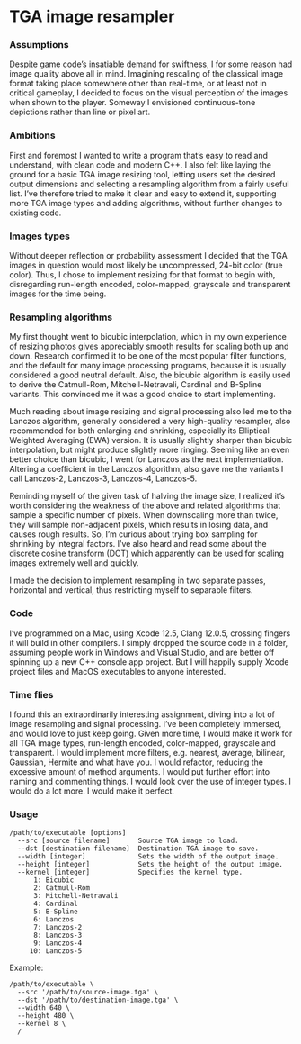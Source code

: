 # TGA image resampler

### Assumptions
Despite game code’s insatiable demand for swiftness, I for some reason had image quality above all in mind. Imagining rescaling of the classical image format taking place somewhere other than real-time, or at least not in critical gameplay, I decided to focus on the visual perception of the images when shown to the player. Someway I envisioned continuous-tone depictions rather than line or pixel art.

### Ambitions
First and foremost I wanted to write a program that’s easy to read and understand, with clean code and modern C++. I also felt like laying the ground for a basic TGA image resizing tool, letting users set the desired output dimensions and selecting a resampling algorithm from a fairly useful list. I’ve therefore tried to make it clear and easy to extend it, supporting more TGA image types and adding algorithms, without further changes to existing code.

### Images types
Without deeper reflection or probability assessment I decided that the TGA images in question would most likely be uncompressed, 24-bit color (true color). Thus, I chose to implement resizing for that format to begin with, disregarding run-length encoded, color-mapped, grayscale and transparent images for the time being.

### Resampling algorithms
My first thought went to bicubic interpolation, which in my own experience of resizing photos gives appreciably smooth results for scaling both up and down. Research confirmed it to be one of the most popular filter functions, and the default for many image processing programs, because it is usually considered a good neutral default. Also, the bicubic algorithm is easily used to derive the Catmull-Rom, Mitchell-Netravali, Cardinal and B-Spline variants. This convinced me it was a good choice to start implementing.

Much reading about image resizing and signal processing also led me to the Lanczos algorithm, generally considered a very high-quality resampler, also recommended for both enlarging and shrinking, especially its Elliptical Weighted Averaging (EWA) version. It is usually slightly sharper than bicubic interpolation, but might produce slightly more ringing. Seeming like an even better choice than bicubic, I went for Lanczos as the next implementation. Altering a coefficient in the Lanczos algorithm, also gave me the variants I call Lanczos-2, Lanczos-3, Lanczos-4, Lanczos-5.

Reminding myself of the given task of halving the image size, I realized it’s worth considering the weakness of the above and related algorithms that sample a specific number of pixels. When downscaling more than twice, they will sample non-adjacent pixels, which results in losing data, and causes rough results. So, I’m curious about trying box sampling for shrinking by integral factors. I’ve also heard and read some about the discrete cosine transform (DCT) which apparently can be used for scaling images extremely well and quickly.

I made the decision to implement resampling in two separate passes, horizontal and vertical, thus restricting myself to separable filters.

### Code
I’ve programmed on a Mac, using Xcode 12.5, Clang 12.0.5, crossing fingers it will build in other compilers. I simply dropped the source code in a folder, assuming people work in Windows and Visual Studio, and are better off spinning up a new C++ console app project. But I will happily supply Xcode project files and MacOS executables to anyone interested.

### Time flies
I found this an extraordinarily interesting assignment, diving into a lot of image resampling and signal processing. I’ve been completely immersed, and would love to just keep going. Given more time, I would make it work for all TGA image types, run-length encoded, color-mapped, grayscale and transparent. I would implement more filters, e.g. nearest, average, bilinear, Gaussian, Hermite and what have you. I would refactor, reducing the excessive amount of method arguments. I would put further effort into naming and commenting things. I would look over the use of integer types. I would do a lot more. I would make it perfect.

### Usage
    /path/to/executable [options]
      --src [source filename]       Source TGA image to load.
      --dst [destination filename]  Destination TGA image to save.
      --width [integer]             Sets the width of the output image.
      --height [integer]            Sets the height of the output image.
      --kernel [integer]            Specifies the kernel type.
          1: Bicubic
          2: Catmull-Rom
          3: Mitchell-Netravali
          4: Cardinal
          5: B-Spline
          6: Lanczos
          7: Lanczos-2
          8: Lanczos-3
          9: Lanczos-4
         10: Lanczos-5

Example:

    /path/to/executable \
      --src '/path/to/source-image.tga' \
      --dst '/path/to/destination-image.tga' \
      --width 640 \
      --height 480 \
      --kernel 8 \
      /

